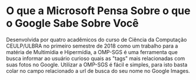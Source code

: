 # O que a Microsoft Pensa Sobre o que o Google Sabe Sobre Você

Desenvolvida por quatro acadêmicos do curso de Ciência da Computação CEULP/ULBRA no primeiro semestre de 2018
                como um trabalho para a matéria de Multimídia e Hipermídia, a OMP-SGS é uma ferramenta que busca informar
                ao usuário curioso quais as "tags" mais relacionadas com suas fotos no Google. Utilizar a OMP-SGS é fácil
                e simples, para isto basta colar no campo relacionado a url de busca do seu nome no Google Images.
